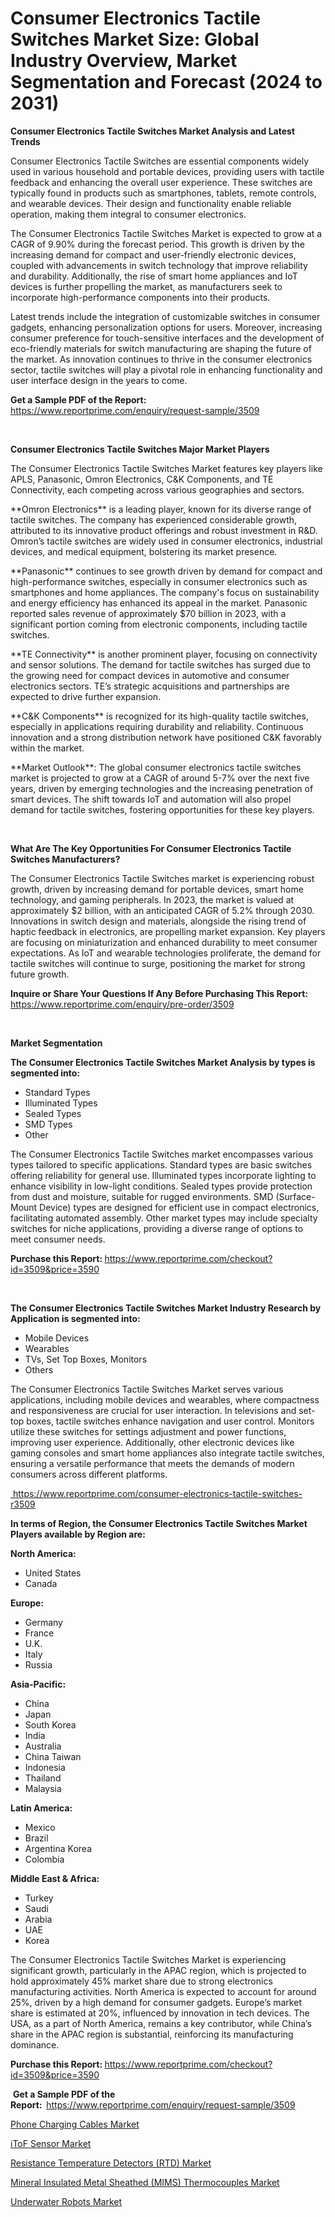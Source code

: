 <p><h1>Consumer Electronics Tactile Switches Market Size: Global Industry Overview, Market Segmentation and Forecast (2024 to 2031)</h1></p><p><strong>Consumer Electronics Tactile Switches Market Analysis and Latest Trends</strong></p>
<p><p>Consumer Electronics Tactile Switches are essential components widely used in various household and portable devices, providing users with tactile feedback and enhancing the overall user experience. These switches are typically found in products such as smartphones, tablets, remote controls, and wearable devices. Their design and functionality enable reliable operation, making them integral to consumer electronics.</p><p>The Consumer Electronics Tactile Switches Market is expected to grow at a CAGR of 9.90% during the forecast period. This growth is driven by the increasing demand for compact and user-friendly electronic devices, coupled with advancements in switch technology that improve reliability and durability. Additionally, the rise of smart home appliances and IoT devices is further propelling the market, as manufacturers seek to incorporate high-performance components into their products.</p><p>Latest trends include the integration of customizable switches in consumer gadgets, enhancing personalization options for users. Moreover, increasing consumer preference for touch-sensitive interfaces and the development of eco-friendly materials for switch manufacturing are shaping the future of the market. As innovation continues to thrive in the consumer electronics sector, tactile switches will play a pivotal role in enhancing functionality and user interface design in the years to come.</p></p>
<p><strong>Get a Sample PDF of the Report:&nbsp;</strong> <a href="https://www.reportprime.com/enquiry/request-sample/3509">https://www.reportprime.com/enquiry/request-sample/3509</a></p>
<p>&nbsp;</p>
<p><strong>Consumer Electronics Tactile Switches Major Market Players</strong></p>
<p><p>The Consumer Electronics Tactile Switches Market features key players like APLS, Panasonic, Omron Electronics, C&K Components, and TE Connectivity, each competing across various geographies and sectors.</p><p>**Omron Electronics** is a leading player, known for its diverse range of tactile switches. The company has experienced considerable growth, attributed to its innovative product offerings and robust investment in R&D. Omron’s tactile switches are widely used in consumer electronics, industrial devices, and medical equipment, bolstering its market presence.</p><p>**Panasonic** continues to see growth driven by demand for compact and high-performance switches, especially in consumer electronics such as smartphones and home appliances. The company's focus on sustainability and energy efficiency has enhanced its appeal in the market. Panasonic reported sales revenue of approximately $70 billion in 2023, with a significant portion coming from electronic components, including tactile switches.</p><p>**TE Connectivity** is another prominent player, focusing on connectivity and sensor solutions. The demand for tactile switches has surged due to the growing need for compact devices in automotive and consumer electronics sectors. TE’s strategic acquisitions and partnerships are expected to drive further expansion.</p><p>**C&K Components** is recognized for its high-quality tactile switches, especially in applications requiring durability and reliability. Continuous innovation and a strong distribution network have positioned C&K favorably within the market.</p><p>**Market Outlook**: The global consumer electronics tactile switches market is projected to grow at a CAGR of around 5-7% over the next five years, driven by emerging technologies and the increasing penetration of smart devices. The shift towards IoT and automation will also propel demand for tactile switches, fostering opportunities for these key players.</p></p>
<p>&nbsp;</p>
<p><strong>What Are The Key Opportunities For Consumer Electronics Tactile Switches Manufacturers?</strong></p>
<p><p>The Consumer Electronics Tactile Switches market is experiencing robust growth, driven by increasing demand for portable devices, smart home technology, and gaming peripherals. In 2023, the market is valued at approximately $2 billion, with an anticipated CAGR of 5.2% through 2030. Innovations in switch design and materials, alongside the rising trend of haptic feedback in electronics, are propelling market expansion. Key players are focusing on miniaturization and enhanced durability to meet consumer expectations. As IoT and wearable technologies proliferate, the demand for tactile switches will continue to surge, positioning the market for strong future growth.</p></p>
<p><strong>Inquire or Share Your Questions If Any Before Purchasing This Report:</strong> <a href="https://www.reportprime.com/enquiry/pre-order/3509">https://www.reportprime.com/enquiry/pre-order/3509</a></p>
<p>&nbsp;</p>
<p><strong>Market Segmentation</strong></p>
<p><strong>The Consumer Electronics Tactile Switches Market Analysis by types is segmented into:</strong></p>
<p><ul><li>Standard Types</li><li>Illuminated Types</li><li>Sealed Types</li><li>SMD Types</li><li>Other</li></ul></p>
<p><p>The Consumer Electronics Tactile Switches market encompasses various types tailored to specific applications. Standard types are basic switches offering reliability for general use. Illuminated types incorporate lighting to enhance visibility in low-light conditions. Sealed types provide protection from dust and moisture, suitable for rugged environments. SMD (Surface-Mount Device) types are designed for efficient use in compact electronics, facilitating automated assembly. Other market types may include specialty switches for niche applications, providing a diverse range of options to meet consumer needs.</p></p>
<p><strong>Purchase this Report:&nbsp;</strong><a href="https://www.reportprime.com/checkout?id=3509&price=3590">https://www.reportprime.com/checkout?id=3509&price=3590</a></p>
<p>&nbsp;</p>
<p><strong>The Consumer Electronics Tactile Switches Market Industry Research by Application is segmented into:</strong></p>
<p><ul><li>Mobile Devices</li><li>Wearables</li><li>TVs, Set Top Boxes, Monitors</li><li>Others</li></ul></p>
<p><p>The Consumer Electronics Tactile Switches Market serves various applications, including mobile devices and wearables, where compactness and responsiveness are crucial for user interaction. In televisions and set-top boxes, tactile switches enhance navigation and user control. Monitors utilize these switches for settings adjustment and power functions, improving user experience. Additionally, other electronic devices like gaming consoles and smart home appliances also integrate tactile switches, ensuring a versatile performance that meets the demands of modern consumers across different platforms.</p></p>
<p><a href="https://www.reportprime.com/consumer-electronics-tactile-switches-r3509">&nbsp;https://www.reportprime.com/consumer-electronics-tactile-switches-r3509</a></p>
<p><strong>In terms of Region, the Consumer Electronics Tactile Switches Market Players available by Region are:</strong></p>
<p>
    <p> <strong> North America: </strong>
        <ul>
            <li>United States</li>
            <li>Canada</li>
        </ul>
        </p> 
    <p> <strong> Europe: </strong>
        <ul>
            <li>Germany</li>
            <li>France</li>
            <li>U.K.</li>
            <li>Italy</li>
            <li>Russia</li>
        </ul>
        </p> 
    <p> <strong> Asia-Pacific: </strong>
        <ul>
            <li>China</li>
            <li>Japan</li>
            <li>South Korea</li>
            <li>India</li>
            <li>Australia</li>
            <li>China Taiwan</li>
            <li>Indonesia</li>
            <li>Thailand</li>
            <li>Malaysia</li>
        </ul>
        </p> 
    <p> <strong> Latin America: </strong>
        <ul>
            <li>Mexico</li>
            <li>Brazil</li>
            <li>Argentina Korea</li>
            <li>Colombia</li>
        </ul>
        </p> 
    <p> <strong> Middle East & Africa: </strong>
        <ul>
            <li>Turkey</li>
            <li>Saudi</li>
            <li>Arabia</li>
            <li>UAE</li>
            <li>Korea</li>
        </ul>
    </p>
    </p>
<p><p>The Consumer Electronics Tactile Switches Market is experiencing significant growth, particularly in the APAC region, which is projected to hold approximately 45% market share due to strong electronics manufacturing activities. North America is expected to account for around 25%, driven by a high demand for consumer gadgets. Europe’s market share is estimated at 20%, influenced by innovation in tech devices. The USA, as a part of North America, remains a key contributor, while China’s share in the APAC region is substantial, reinforcing its manufacturing dominance.</p></p>
<p><strong>Purchase this Report: </strong><a href="https://www.reportprime.com/checkout?id=3509&price=3590">https://www.reportprime.com/checkout?id=3509&price=3590</a></p>
<p>&nbsp;<strong>Get a Sample PDF of the Report:&nbsp;&nbsp;</strong><a href="https://www.reportprime.com/enquiry/request-sample/3509">https://www.reportprime.com/enquiry/request-sample/3509</a></p>
<p><strong></strong></p>
<p><p><a href="https://github.com/tamvrosiya/Market-Research-Report-List-5/blob/main/phone-charging-cables-market.md">Phone Charging Cables Market</a></p><p><a href="https://github.com/olyy49keyt/Market-Research-Report-List-1/blob/main/itof-sensor-market.md">iToF Sensor Market</a></p><p><a href="https://issuu.com/reportprime-2/docs/resistance-temperature-detectors-rt_bc80eec821e8ef">Resistance Temperature Detectors (RTD) Market</a></p><p><a href="https://issuu.com/reportprime-2/docs/mineral-insulated-metal-sheathed-mi_908d7b4cc6b5da">Mineral Insulated Metal Sheathed (MIMS) Thermocouples Market</a></p><p><a href="https://www.linkedin.com/pulse/global-underwater-robots-industry-types-applications-market-cjzgf?trackingId=XvNXPM7rRP6iLKuiyzRJ9A%3D%3D">Underwater Robots Market</a></p></p>